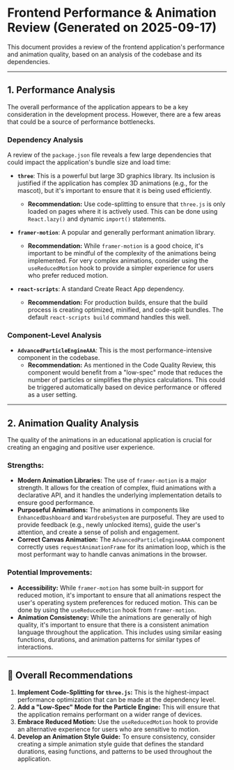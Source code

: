# Frontend Performance & Animation Review (Generated on 2025-09-17)

This document provides a review of the frontend application's performance and animation quality, based on an analysis of the codebase and its dependencies.

---

## 1. Performance Analysis

The overall performance of the application appears to be a key consideration in the development process. However, there are a few areas that could be a source of performance bottlenecks.

### Dependency Analysis

A review of the `package.json` file reveals a few large dependencies that could impact the application's bundle size and load time:

*   **`three`**: This is a powerful but large 3D graphics library. Its inclusion is justified if the application has complex 3D animations (e.g., for the mascot), but it's important to ensure that it is being used efficiently.
    *   **Recommendation:** Use code-splitting to ensure that `three.js` is only loaded on pages where it is actively used. This can be done using `React.lazy()` and dynamic `import()` statements.

*   **`framer-motion`**: A popular and generally performant animation library.
    *   **Recommendation:** While `framer-motion` is a good choice, it's important to be mindful of the complexity of the animations being implemented. For very complex animations, consider using the `useReducedMotion` hook to provide a simpler experience for users who prefer reduced motion.

*   **`react-scripts`**: A standard Create React App dependency.
    *   **Recommendation:** For production builds, ensure that the build process is creating optimized, minified, and code-split bundles. The default `react-scripts build` command handles this well.

### Component-Level Analysis

*   **`AdvancedParticleEngineAAA`**: This is the most performance-intensive component in the codebase.
    *   **Recommendation:** As mentioned in the Code Quality Review, this component would benefit from a "low-spec" mode that reduces the number of particles or simplifies the physics calculations. This could be triggered automatically based on device performance or offered as a user setting.

---

## 2. Animation Quality Analysis

The quality of the animations in an educational application is crucial for creating an engaging and positive user experience.

### Strengths:

*   **Modern Animation Libraries:** The use of `framer-motion` is a major strength. It allows for the creation of complex, fluid animations with a declarative API, and it handles the underlying implementation details to ensure good performance.
*   **Purposeful Animations:** The animations in components like `EnhancedDashboard` and `WardrobeSystem` are purposeful. They are used to provide feedback (e.g., newly unlocked items), guide the user's attention, and create a sense of polish and engagement.
*   **Correct Canvas Animation:** The `AdvancedParticleEngineAAA` component correctly uses `requestAnimationFrame` for its animation loop, which is the most performant way to handle canvas animations in the browser.

### Potential Improvements:

*   **Accessibility:** While `framer-motion` has some built-in support for reduced motion, it's important to ensure that all animations respect the user's operating system preferences for reduced motion. This can be done by using the `useReducedMotion` hook from `framer-motion`.
*   **Animation Consistency:** While the animations are generally of high quality, it's important to ensure that there is a consistent animation language throughout the application. This includes using similar easing functions, durations, and animation patterns for similar types of interactions.

---

## 🚀 Overall Recommendations

1.  **Implement Code-Splitting for `three.js`:** This is the highest-impact performance optimization that can be made at the dependency level.
2.  **Add a "Low-Spec" Mode for the Particle Engine:** This will ensure that the application remains performant on a wider range of devices.
3.  **Embrace Reduced Motion:** Use the `useReducedMotion` hook to provide an alternative experience for users who are sensitive to motion.
4.  **Develop an Animation Style Guide:** To ensure consistency, consider creating a simple animation style guide that defines the standard durations, easing functions, and patterns to be used throughout the application.
